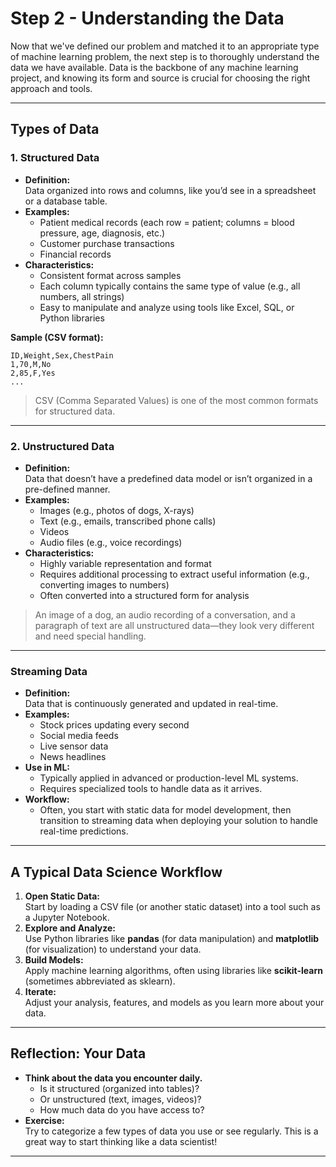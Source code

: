 # Step 2 - Understanding the Data

Now that we've defined our problem and matched it to an appropriate type of machine learning problem, the next step is to thoroughly understand the data we have available. Data is the backbone of any machine learning project, and knowing its form and source is crucial for choosing the right approach and tools.

---
## Types of Data

### 1. Structured Data

- **Definition:**  
  Data organized into rows and columns, like you’d see in a spreadsheet or a database table.
- **Examples:**  
  - Patient medical records (each row = patient; columns = blood pressure, age, diagnosis, etc.)
  - Customer purchase transactions
  - Financial records
- **Characteristics:**  
  - Consistent format across samples
  - Each column typically contains the same type of value (e.g., all numbers, all strings)
  - Easy to manipulate and analyze using tools like Excel, SQL, or Python libraries

**Sample (CSV format):**
```
ID,Weight,Sex,ChestPain
1,70,M,No
2,85,F,Yes
...
```
> CSV (Comma Separated Values) is one of the most common formats for structured data.

---
### 2. Unstructured Data

- **Definition:**  
  Data that doesn’t have a predefined data model or isn’t organized in a pre-defined manner.
- **Examples:**  
  - Images (e.g., photos of dogs, X-rays)
  - Text (e.g., emails, transcribed phone calls)
  - Videos
  - Audio files (e.g., voice recordings)
- **Characteristics:**  
  - Highly variable representation and format
  - Requires additional processing to extract useful information (e.g., converting images to numbers)
  - Often converted into a structured form for analysis

> An image of a dog, an audio recording of a conversation, and a paragraph of text are all unstructured data—they look very different and need special handling.

---
### Streaming Data

- **Definition:**  
  Data that is continuously generated and updated in real-time.
- **Examples:**  
  - Stock prices updating every second
  - Social media feeds
  - Live sensor data
  - News headlines
- **Use in ML:**  
  - Typically applied in advanced or production-level ML systems.
  - Requires specialized tools to handle data as it arrives.
- **Workflow:**  
  - Often, you start with static data for model development, then transition to streaming data when deploying your solution to handle real-time predictions.

---
## A Typical Data Science Workflow

1. **Open Static Data:**  
   Start by loading a CSV file (or another static dataset) into a tool such as a Jupyter Notebook.
2. **Explore and Analyze:**  
   Use Python libraries like **pandas** (for data manipulation) and **matplotlib** (for visualization) to understand your data.
3. **Build Models:**  
   Apply machine learning algorithms, often using libraries like **scikit-learn** (sometimes abbreviated as sklearn).
4. **Iterate:**  
   Adjust your analysis, features, and models as you learn more about your data.

---
## Reflection: Your Data

- **Think about the data you encounter daily.**
  - Is it structured (organized into tables)?
  - Or unstructured (text, images, videos)?
  - How much data do you have access to?
- **Exercise:**  
  Try to categorize a few types of data you use or see regularly. This is a great way to start thinking like a data scientist!

---
